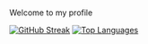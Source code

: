 ###
Welcome to my profile

[![GitHub Streak](http://github-readme-streak-stats.herokuapp.com?user=Ep-lxs&theme=dark&background=000000)](https://git.io/streak-stats)
[![Top Languages](https://github-readme-stats.vercel.app/api/top-langs/?username=Ep-lxs)](https://github.com/anuraghazra/github-readme-stats)
<!--
**Ep-lxs/Ep-lxs** is a ✨ _special_ ✨ repository because its `README.md` (this file) appears on your GitHub profile.

Here are some ideas to get you started:

- 🔭 I’m currently working on ...
- 🌱 I’m currently learning ...
- 👯 I’m looking to collaborate on ...
- 🤔 I’m looking for help with ...
- 💬 Ask me about ...
- 📫 How to reach me: ...
- 😄 Pronouns: ...
- ⚡ Fun fact: ...
-->
